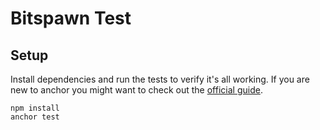 # Bitspawn Test

## Setup

Install dependencies and run the tests to verify it's all working. If
   you are new to anchor you might want to check out the [official guide](https://project-serum.github.io/anchor/getting-started/installation.html).

```
npm install
anchor test
```
